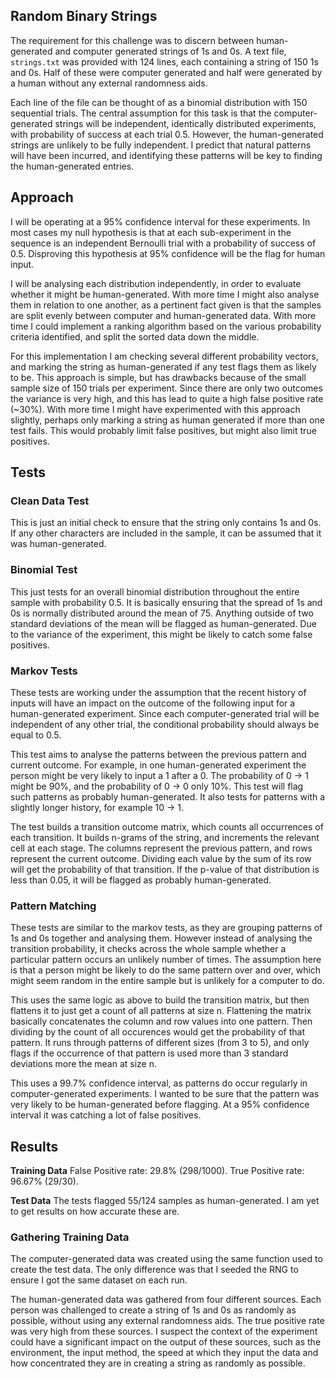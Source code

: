 ## Random Binary Strings

The requirement for this challenge was to discern between human-generated and computer generated strings of 1s and 0s. A text file, `strings.txt` was provided with 124 lines, each containing a string of 150 1s and 0s. Half of these were computer generated and half were generated by a human without any external randomness aids.

Each line of the file can be thought of as a binomial distribution with 150 sequential trials. The central assumption for this task is that the computer-generated strings will be independent, identically distributed experiments, with probability of success at each trial 0.5. However, the human-generated strings are unlikely to be fully independent. I predict that natural patterns will have been incurred, and identifying these patterns will be key to finding the human-generated entries. 

## Approach

I will be operating at a 95% confidence interval for these experiments. In most cases my null hypothesis is that at each sub-experiment in the sequence is an independent Bernoulli trial with a probability of success of 0.5. Disproving this hypothesis at 95% confidence will be the flag for human input. 

I will be analysing each distribution independently, in order to evaluate whether it might be human-generated. With more time I might also analyse them in relation to one another, as a pertinent fact given is that the samples are split evenly between computer and human-generated data. With more time I could implement a ranking algorithm based on the various probability criteria identified, and split the sorted data down the middle. 

For this implementation I am checking several different probability vectors, and marking the string as human-generated if any test flags them as likely to be. This approach is simple, but has drawbacks because of the small sample size of 150 trials per experiment. Since there are only two outcomes the variance is very high, and this has lead to quite a high false positive rate (~30%). With more time I might have experimented with this approach slightly, perhaps only marking a string as human generated if more than one test fails. This would probably limit false positives, but might also limit true positives. 

## Tests

### Clean Data Test
This is just an initial check to ensure that the string only contains 1s and 0s. If any other characters are included in the sample, it can be assumed that it was human-generated.

### Binomial Test
This just tests for an overall binomial distribution throughout the entire sample with probability 0.5. It is basically ensuring that the spread of 1s and 0s is normally distributed around the mean of 75. Anything outside of two standard deviations of the mean will be flagged as human-generated. Due to the variance of the experiment, this might be likely to catch some false positives. 

### Markov Tests
These tests are working under the assumption that the recent history of inputs will have an impact on the outcome of the following input for a human-generated experiment. Since each computer-generated trial will be independent of any other trial, the conditional probability should always be equal to 0.5. 

This test aims to analyse the patterns between the previous pattern and current outcome. For example, in one human-generated experiment the person might be very likely to input a 1 after a 0. The probability of 0 -> 1 might be 90%, and the probability of 0 -> 0 only 10%. This test will flag such patterns as probably human-generated. It also tests for patterns with a slightly longer history, for example 10 -> 1.

The test builds a transition outcome matrix, which counts all occurrences of each transition. It builds n-grams of the string, and increments the relevant cell at each stage. The columns represent the previous pattern, and rows represent the current outcome. Dividing each value by the sum of its row will get the probability of that transition. If the p-value of that distribution is less than 0.05, it will be flagged as probably human-generated.

### Pattern Matching
These tests are similar to the markov tests, as they are grouping patterns of 1s and 0s together and analysing them. However instead of analysing the transition probability, it checks across the whole sample whether a particular pattern occurs an unlikely number of times. The assumption here is that a person might be likely to do the same pattern over and over, which might seem random in the entire sample but is unlikely for a computer to do. 

This uses the same logic as above to build the transition matrix, but then flattens it to just get a count of all patterns at size n. Flattening the matrix basically concatenates the column and row values into one pattern. Then dividing by the count of all occurences would get the probability of that pattern. It runs through patterns of different sizes (from 3 to 5), and only flags if the occurrence of that pattern is used more than 3 standard deviations more the mean at size n. 

This uses a 99.7% confidence interval, as patterns do occur regularly in computer-generated experiments. I wanted to be sure that the pattern was very likely to be human-generated before flagging. At a 95% confidence interval it was catching a lot of false positives.

## Results
**Training Data**
False Positive rate: 29.8% (298/1000).
True Positive rate: 96.67% (29/30).

**Test Data**
The tests flagged 55/124 samples as human-generated. I am yet to get results on how accurate these are.

### Gathering Training Data
The computer-generated data was created using the same function used to create the test data. The only difference was that I seeded the RNG to ensure I got the same dataset on each run. 

The human-generated data was gathered from four different sources. Each person was challenged to create a string of 1s and 0s as randomly as possible, without using any external randomness aids. The true positive rate was very high from these sources. I suspect the context of the experiment could have a significant impact on the output of these sources, such as the environment, the input method, the speed at which they input the data and how concentrated they are in creating a string as randomly as possible. 
